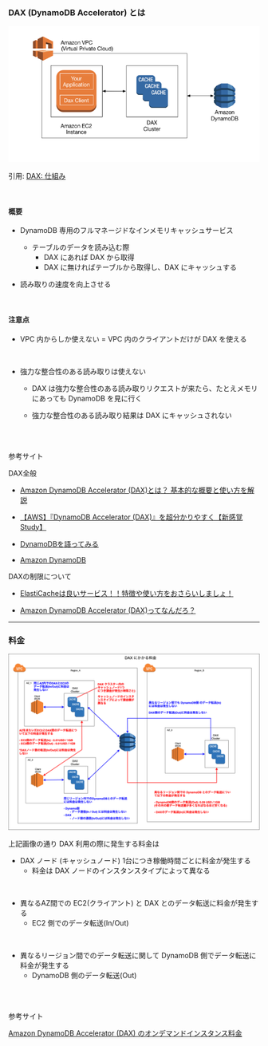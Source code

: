 ### DAX (DynamoDB Accelerator) とは

<img src="./img/DynamoDB-DAX_1.png" />

引用: [DAX: 仕組み](https://docs.aws.amazon.com/ja_jp/amazondynamodb/latest/developerguide/DAX.concepts.html)

<br>

#### 概要
- DynamoDB 専用のフルマネージドなインメモリキャッシュサービス
    - テーブルのデータを読み込む際
        - DAX にあれば DAX から取得
        - DAX に無ければテーブルから取得し、DAX にキャッシュする

- 読み取りの速度を向上させる

<br>

#### 注意点

- VPC 内からしか使えない = VPC 内のクライアントだけが DAX を使える

<br>

- 強力な整合性のある読み取りは使えない

    - DAX は強力な整合性のある読み取りリクエストが来たら、たとえメモリにあっても DynamoDB を見に行く

    - 強力な整合性のある読み取り結果は DAX にキャッシュされない

<br>
<br>

参考サイト

DAX全般

- [Amazon DynamoDB Accelerator (DAX)とは？ 基本的な概要と使い方を解説](https://workjam.co.jp/aws-dynamodb-dax/)

- [【AWS】『DynamoDB Accelerator (DAX)』を超分かりやすく【新感覚Study】](https://ascend-beyond.com/study/3664/)

- [DynamoDBを語ってみる](https://tech.nri-net.com/entry/talk_about_dynamodb)

- [Amazon DynamoDB](https://qiita.com/leomaro7/items/383c1aa287c7daf49518#9dynamodb-accelerator-dax)

DAXの制限について

- [ElastiCacheは良いサービス！！特徴や使い方をおさらいしましょ！](https://dev.classmethod.jp/articles/elasticache-is-very-good-lets-review/)

- [Amazon DynamoDB Accelerator (DAX)ってなんだろ？](https://zenn.dev/mn87/articles/699cc3b10dc8d9#向いてないケース)

---

### 料金

<img src="./img/DynamoDB-DAX-Cost_1.png" />

<br>

上記画像の通り DAX 利用の際に発生する料金は

- DAX ノード (キャッシュノード) 1台につき稼働時間ごとに料金が発生する
    - 料金は DAX ノードのインスタンスタイプによって異なる

<br>

- 異なるAZ間での EC2(クライアント) と DAX とのデータ転送に料金が発生する
    - EC2 側でのデータ転送(In/Out)

<br>

- 異なるリージョン間でのデータ転送に関して DynamoDB 側でデータ転送に料金が発生する
    - DynamoDB 側のデータ転送(Out)

<br>
<br>

参考サイト

[Amazon DynamoDB Accelerator (DAX) のオンデマンドインスタンス料金](https://d1.awsstatic.com/International/ja_JP/Amazon%20DynamoDB%20Accelerator%20(DAX)%20Pricing_v3.pdf)
